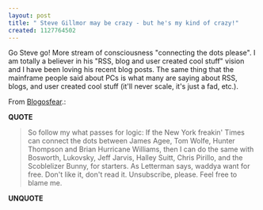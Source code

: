 ```yaml
---
layout: post
title: " Steve Gillmor may be crazy - but he's my kind of crazy!"
created: 1127764502
---
```

<p>Go Steve go! More stream of consciousness "connecting the dots please". I am totally a believer in his "RSS, blog and user created cool stuff" vision and I have been loving his recent blog posts.  The same thing that the mainframe people said about PCs is what many are saying about RSS, blogs, and user created cool stuff (it'll never scale, it's just a fad, etc.). </p>
 
<p>From <a href="http://blogs.zdnet.com/Gillmor/?p=156&part=rss&tag=feed&subj=zdblog">Blogosfear</a>.:</p>
<p><b>QUOTE</b></p><blockquote>So follow my what passes for logic: If the New York freakin' Times can connect the dots between James Agee, Tom Wolfe, Hunter Thompson and Brian Hurricane Williams, then I can do the same with Bosworth, Lukovsky, Jeff Jarvis, Halley Suitt, Chris Pirillo, and the Scoblelizer Bunny, for starters. As Letterman says, waddya want for free. Don't like it, don't read it. Unsubscribe, please. Feel free to blame me.</blockquote><p><b>UNQUOTE</b></p>



